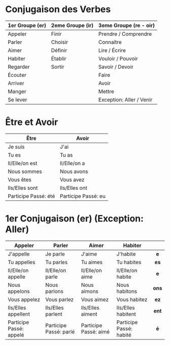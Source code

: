 # Conjugaison des Verbes

|1er Groupe (er)|2eme Groupe (ir)|3eme Groupe (re - oir)|
|-|-|-|
|Appeler|Finir|Prendre / Comprendre|
|Parler|Choisir|Connaître|
|Aimer|Définir|Lire / Écrire|
|Habiter|Établir|Vouloir / Pouvoir|
|Regarder|Sortir|Savoir / Devoir|
|Écouter||Faire|
|Arriver||Avoir|
|Manger||Mettre|
|Se lever||Exception: Aller / Venir|

# Être et Avoir

|Être|Avoir|
|-|-|
|Je suis|J'ai|
|Tu es|Tu as|
|Il/Elle/on est|Il/Elle/on a|
|Nous sommes|Nous avons|
|Vous êtes|Vous avez|
|Ils/Elles sont|Ils/Elles ont|
|Participe Passé: été|Participe Passé: eu|

# 1er Conjugaison (er) (Exception: Aller)

|Appeler|Parler|Aimer|Habiter||
|-|-|-|-|:-:|
|J'appelle|Je parle|J'aime|J'habite|**e**|
|Tu appelles|Tu parles|Tu aimes|Tu habites|**es**|
|Il/Elle/on appelle|Il/Elle/on parle|Il/Elle/on aime|Il/Elle/on habite|**e**|
|Nous appelons|Nous parlons|Nous aimons|Nous habitons|**ons**|
|Vous appelez|Vous parlez|Vous aimez|Vous habitez|**ez**|
|Ils/Elles appellent|Ils/Elles parlent|Ils/Elles aiment|Ils/Elles habitent|**ent**|
|Participe Passé: appelé|Participe Passé: parlé|Participe Passé: aimé|Participe Passé: habité|**é**|
